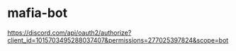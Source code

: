 # mafia-bot


https://discord.com/api/oauth2/authorize?client_id=1015703495288037407&permissions=277025397824&scope=bot
